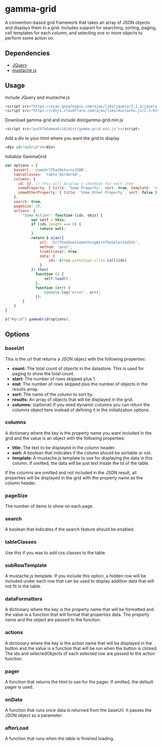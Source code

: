 # gamma-grid
A convention-based grid framework that takes an array of JSON objects and displays them in a grid.  Includes support for searching, sorting, paging, cell templates for each column, and selecting one or more objects to perform some action on.

## Dependencies
- [JQuery](https://jquery.com/)
- [mustache.js](https://github.com/janl/mustache.js/)

## Usage
Include JQuery and mustache.js
```javascript
<script src="https://ajax.googleapis.com/ajax/libs/jquery/3.1.1/jquery.min.js"></script>
<script src="https://cdnjs.cloudflare.com/ajax/libs/mustache.js/2.3.0/mustache.min.js"></script>
```
Download gamma-grid and include dist/gamma-grid.min.js
```javascript
<script src="pathToGammaGrid/dist/gamma-grid.min.js"></script>
```
Add a div to your html where you want the grid to display
```html
<div id="myGrid"></div>
```
Initialize GammaGrid
```javascript
var options = {
    baseUrl: 'someUrlThatReturnsJSON',
    tableClasses: 'table-bordered',
    columns: {
      id: {}, // this will display a checkbox for each item 
      someProperty: { title: 'Some Property', sort: true, template: '<span class="text-nowrap"><span class="expand-collapse-icon glyphicon glyphicon-chevron-right"></span>{{someProperty}}</span>' },
      someOtherProperty: { title: 'Some Other Property', sort: false }
    },
    search: true,
    pageSize: 20,
    actions: {
        "Some Action": function (ids, objs) {
            var self = this;
            if (ids.length === 0) {
                return null;
            }
            return $.ajax({
                url: 'UrlThatDoesSomethingWithTheSelectedIds',
                method: 'post',
                traditional: true,
                data: {
                    ids: Array.prototype.slice.call(ids)
                }
            }).then(
              function () {
                  self.load();
              },
              function (err) {
                  console.log('error', err);
              });
        }
    }
}

$("#grid").gammaGrid(options);
```
## Options
### baseUrl
This is the url that returns a JSON object with the following properties:
- **count:**
   The total count of objects in the datastore.  This is used for paging to show the total count.  
- **start:**
   The number of rows skipped plus 1.  
- **end:**
   The number of rows skipped plus the number of objects in the results array.  
- **sort:**
   The name of the column to sort by.  
- **results:**
   An array of objects that will be displayed in the grid.  
- **columns:** (optional)
   If you need dynamic columns you can return the columns object here instead of defining it in the initialization options.

### columns
A dictionary where the key is the property name you want included in the grid and the value is an object with the following properties:
- **title:**
   The text to be displayed in the column header.  
- **sort:**
   A boolean that indicates if the column should be sortable or not.  
- **template:**
   A mustache.js template to use for displaying the data in this column.  If omitted, the data will be just text inside the td of the table.

 If the columns are omitted and not included in the JSON result, all properties will be displayed in the grid with the property name as the column header.
### pageSize
The number of items to show on each page.
### search
A boolean that indicates if the search feature should be enabled.
### tableClasses
Use this if you was to add css classes to the table.
### subRowTemplate
A mustache.js template.  If you include this option, a hidden row will be included under each row that can be used to display addition data that will not fit in the table.
### dataFormatters
A dictionary where the key is the property name that will be formatted and the value is a function that will format that properties data.  The property name and the object are passed to the function.
### actions
A dictionary where the key is the action name that will be displayed in the button and the value is a function that will be run when the button is clicked.  The ids and selectedObjects of each selected row are passed to the action function.
### pager
A function that returns the html to use for the pager.  If omitted, the default pager is used.
### onData
A function that runs once data is returned from the baseUrl.  It passes the JSON object as a parameter.
### afterLoad
A function that runs when the table is finished loading.